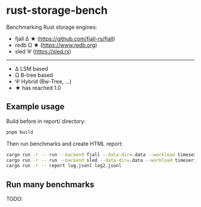 # rust-storage-bench

Benchmarking Rust storage engines:

- fjall Δ ★ (https://github.com/fjall-rs/fjall)
- redb Ω ★ (https://www.redb.org)
- sled Ψ (https://sled.rs)

---

- Δ LSM based
- Ω B-tree based
- Ψ Hybrid (Bw-Tree, ...)
- ★ has reached 1.0

## Example usage

Build before in report/ directory: 

```bash
pnpm build
```

Then run benchmarks and create HTML report:

```bash
cargo run -r -- run --backend fjall --data-dir=.data --workload timeseries-write --out log.jsonl --minutes 1
cargo run -r -- run --backend sled --data-dir=.data --workload timeseries-write --out log2.jsonl --minutes 1
cargo run -r -- report log.jsonl log2.jsonl
```

## Run many benchmarks

TODO:
